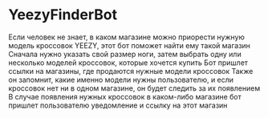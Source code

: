 # YeezyFinderBot
Если человек не знает, в каком магазине можно приорести нужную модель кроссовок YEEZY, этот бот поможет найти ему такой магазин
Сначала нужно указать свой размер ноги, затем выбрать одну или несколько моделей кроссовок, которые хочется купить
Бот пришлет ссылки на магазины, где продаются нужные модели кроссовок
Также он запомнит, какие именно модели нужны пользователю, и если кроссовок нет ни в одном магазине, он будет следить за их появлением
В случае появления нужных кроссовок в каком-либо магазине бот пришлет пользователю уведомление и ссылку на этот магазин
